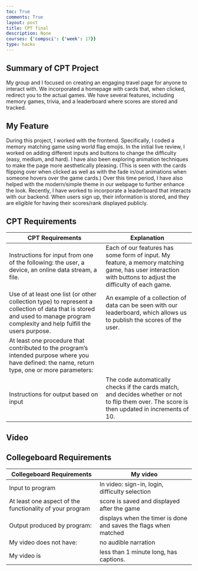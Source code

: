 ```yaml
---
toc: True
comments: True
layout: post
title: CPT final
description: None
courses: {'compsci': {'week': 17}}
type: hacks
---
```


Summary of CPT Project
----------------------

My group and I focused on creating an engaging travel page for anyone to interact with. We incorporated a homepage with cards that, when clicked, redirect you to the actual games. We have several features, including memory games, trivia, and a leaderboard where scores are stored and tracked.

My Feature
----------

During this project, I worked with the frontend. Specifically, I coded a memory matching game using world flag emojis. In the initial live review, I worked on adding different inputs and buttons to change the difficulty (easy, medium, and hard). I have also been exploring animation techniques to make the page more aesthetically pleasing. (This is seen with the cards flipping over when clicked as well as with the fade in/out animations when someone hovers over the game cards.) Over this time period, I have also helped with the modern/simple theme in our webpage to further enhance the look. Recently, I have worked to incorporate a leaderboard that interacts with our backend. When users sign up, their information is stored, and they are eligible for having their scores/rank displayed publicly.

CPT Requirements
----------------

| CPT Requirements | Explanation |
| ---------------- | ----------- |
| Instructions for input from one of the following: the user, a device, an online data stream, a file. | Each of our features has some form of input. My feature, a memory matching game, has user interaction with buttons to adjust the difficulty of each game. |
| Use of at least one list (or other collection type) to represent a collection of data that is stored and used to manage program complexity and help fulfill the users purpose. | An example of a collection of data can be seen with our leaderboard, which allows us to publish the scores of the user. |
| At least one procedure that contributed to the program’s intended purpose where you have defined: the name, return type, one or more parameters: |<img src="https://i.ibb.co/vv4r7nv/Screenshot-2024-02-27-at-8-02-06-PM.png" alt=""> |
| Instructions for output based on input | The code automatically checks if the cards match, and decides whether or not to flip them over. The score is then updated in increments of 10. |

Video
-----

Collegeboard Requirements
-------------------------

| Collegeboard Requirements | My video |
| ------------------------- | -------- |
| Input to program | In video: sign-in, login, difficulty selection |
| At least one aspect of the functionality of your program | score is saved and displayed after the game |
| Output produced by program: | displays when the timer is done and saves the flags when matched |
| My video does not have: | no audible narration |
| My video is | less than 1 minute long, has captions. |
